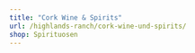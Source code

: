 ```yaml
---
title: "Cork Wine & Spirits"
url: /highlands-ranch/cork-wine-und-spirits/
shop: Spirituosen
---
```

